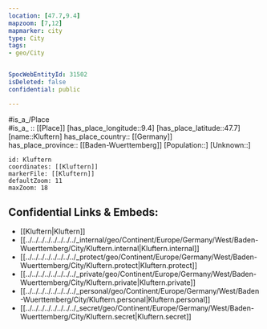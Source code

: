 ```yaml
---
location: [47.7,9.4] 
mapzoom: [7,12] 
mapmarker: city 
type: City
tags:
- geo/City


SpocWebEntityId: 31502
isDeleted: false
confidential: public

---
```

#is_a_/Place  
#is_a_ :: [[Place]] 
[has_place_longitude::9.4] 
[has_place_latitude::47.7] 
[name::Kluftern] 
has_place_country:: [[Germany]]  
has_place_province:: [[Baden-Wuerttemberg]] 
[Population::] 
[Unknown::] 


```leaflet
id: Kluftern
coordinates: [[Kluftern]] 
markerFile: [[Kluftern]] 
defaultZoom: 11 
maxZoom: 18
```


## Confidential Links & Embeds: 
- [[Kluftern|Kluftern]]  
- [[../../../../../../../../_internal/geo/Continent/Europe/Germany/West/Baden-Wuerttemberg/City/Kluftern.internal|Kluftern.internal]] 
- [[../../../../../../../../_protect/geo/Continent/Europe/Germany/West/Baden-Wuerttemberg/City/Kluftern.protect|Kluftern.protect]] 
- [[../../../../../../../../_private/geo/Continent/Europe/Germany/West/Baden-Wuerttemberg/City/Kluftern.private|Kluftern.private]] 
- [[../../../../../../../../_personal/geo/Continent/Europe/Germany/West/Baden-Wuerttemberg/City/Kluftern.personal|Kluftern.personal]] 
- [[../../../../../../../../_secret/geo/Continent/Europe/Germany/West/Baden-Wuerttemberg/City/Kluftern.secret|Kluftern.secret]] 
